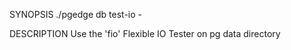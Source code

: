 
SYNOPSIS
    ./pgedge db test-io -

DESCRIPTION
    Use the 'fio' Flexible IO Tester on pg data directory
